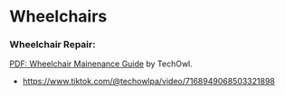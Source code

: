 # Wheelchairs

### Wheelchair Repair:

[PDF: Wheelchair Mainenance Guide](https://techowlpa.org/wp-content/uploads/2022/11/Wheelchair-Maintenance-Guide.pdf) by TechOwl.

- https://www.tiktok.com/@techowlpa/video/7168949068503321898
